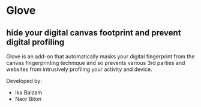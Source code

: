 # Glove
## hide your digital canvas footprint and prevent digital profiling

Glove is an add-on that automatically masks your digital fingerprint from the canvas fingerprinting technique and so prevents various 3rd parties and websites from intrusively profiling your activity and device.

Developed by: 
- Ika Balzam
- Naor Biton

